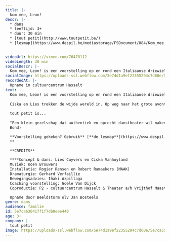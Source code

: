 ```yaml
---
title: |-
  kom mee, Leon!
descr: |-
  * dans
  * leeftijd: 3+
  * duur: 30 min
  * [tout petit](http://www.toutpetit.be/)
  * [lesmap](https://www.despil.be/mediastorage/FSDocument/884/Kom_mee__Leon__tout_petit__lesmateriaal.pdf) (pdf)

  ‍
videoUrl: https://vimeo.com/76478112
videoLength: 30 min
socialDescr: |-
  Kom mee, Leon! is een voorstelling op en rond een Italiaanse driewieler voor iedereen vanaf 3 jaar.Ciska en Lies trekken de wijde wereld in. Op weg naar het grote avontuur zijn ze van de baan gesukkeld. Hun eigenwijze wagentje Leon opent zijn deuren. Iedereen mag binnengluren, ontdekken en dromen. Meegenomen in de wereld van twee vrouwen die elkaar niet kunnen missen.
socialImage: https://uploads-ssl.webflow.com/5e74d1a9ef22355294c7d60e/5e7ca555afc24a31fbd55c5c_KommeeLeon_web.jpg
recordedAt: |-
  Opname in cultuurcentrum Hasselt
text: |-
  Kom mee, Leon! is een voorstelling op en rond een Italiaanse driewieler voor iedereen vanaf 3 jaar.
  
  Ciska en Lies trekken de wijde wereld in. Op weg naar het grote avontuur zijn ze van de baan gesukkeld. Hun eigenwijze wagentje Leon opent zijn deuren. Iedereen mag binnengluren, ontdekken en dromen. Meegenomen in de wereld van twee vrouwen die elkaar niet kunnen missen.
  
  tout petit is...
  ‍
  "Een klein gezelschap dat authentiek en oprecht danstheater wil maken, ook voor jong publiek. Danstheater zonder grote gebaren, zonder lichteffecten, zonder attributen. Gewoon kleinschalig en charmant. En dat lukt hen bij deze eersteling formidabel." (Tuur Devens, voor de
  Bond)

  **Voorstelling gekeken? Gebruik** [**de lesmap**](https://www.despil.be/mediastorage/FSDocument/884/Kom_mee__Leon__tout_petit__lesmateriaal.pdf) **voor nog meer plezier.
  ‍**

  ‍**CREDITS**

  **‍**Concept & dans: Lies Cuyvers en Ciska Vanhoyland
  Muziek: Koen Brouwers
  Installatie: Rogier Rensen en Robert Ramaekers (MAAK)
  Dramaturgie: Gerhard Verfaillie
  Bewegingsadvies: Iñaki Azpillaga
  Coaching voorstelling: Goele Van Dijck
  Coproductie: P2 - cultuurcentrum Hasselt & Theater a/h Vrijthof Maastricht i.k.v. interlimburgse subsidies Met steun van STROOM – ontwikkelingsbeurs, TAKT Dommelhof, Euregionaal Dansplatform Via2018 en LAPLAN/GC De Markten

  Opname door Beeldstorm olv Jan Bosteels
genre: dans
audience: familie
id: 5e7ca636417f1f7db0eee440
age: 3+
company: |-
  tout petit
image: https://uploads-ssl.webflow.com/5e74d1a9ef22355294c7d60e/5e7ca555afc24a31fbd55c5c_KommeeLeon_web.jpg
---
```

